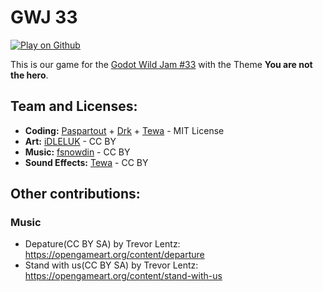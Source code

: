 GWJ 33
======

[![Play on Github](https://img.shields.io/badge/Play-on%20github.io-181717?style=flat-square&logo=github)](https://paspartout.github.io/GWJ33/)

This is our game for the [Godot Wild Jam #33](https://itch.io/jam/godot-wild-jam-33) with the Theme **You are not the hero**.

Team and Licenses:
------------------

- **Coding:** [Paspartout](https://paspartout.itch.io) + [Drk](https://drk66.itch.io) + [Tewa](https://iguessimadev.itch.io/) - MIT License
- **Art:** [iDLELUK](https://idleluk.itch.io/) - CC BY
- **Music:** [fsnowdin](https://fsnowdin.itch.io/) - CC BY
- **Sound Effects:** [Tewa](https://iguessimadev.itch.io/) - CC BY

Other contributions:
--------------------

### Music

- Depature(CC BY SA) by Trevor Lentz: https://opengameart.org/content/departure
- Stand with us(CC BY SA) by Trevor Lentz: https://opengameart.org/content/stand-with-us